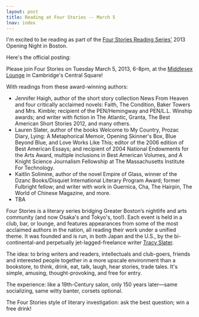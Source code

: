 ```yaml
---
layout: post
title: Reading at Four Stories -- March 5
lnav: index
---
```


I'm excited to be reading as part of the [Four Stories Reading Series'](http://www.fourstories.org/event-featured.html) 2013 Opening Night in Boston. 

Here's the official posting:

Please join Four Stories on Tuesday March 5, 2013, 6-8pm, at the [Middlesex Lounge](http://www.middlesexlounge.us/) in Cambridge's Central Square!

With readings from these award-winning authors:

- Jennifer Haigh, author of the short story collection News From Heaven and four critically acclaimed novels: Faith, The Condition, Baker Towers and Mrs. Kimble; recipient of the PEN/Hemingway and PEN/L.L. Winship awards; and writer with fiction in The Atlantic, Granta, The Best American Short Stories 2012, and many others.
- Lauren Slater, author of the books Welcome to My Country, Prozac Diary, Lying: A Metaphorical Memoir, Opening Skinner's Box, Blue Beyond Blue, and Love Works Like This; editor of the 2006 edition of Best American Essays; and recipient of 2004 National Endowments for the Arts Award, multiple inclusions in Best American Volumes, and A Knight Science Journalism Fellowship at The Massachusetts Institute For Technology.
- Kaitlin Solimine, author of the novel Empire of Glass, winner of the Dzanc Books/Disquiet International Literary Program Award; former Fulbright fellow; and writer with work in Guernica, Cha, The Hairpin, The World of Chinese Magazine, and more.
- TBA

Four Stories is a literary series bridging Greater Boston’s nightlife and arts community (and now Osaka's and Tokyo's, too!). Each event is held in a club, bar, or lounge, and features appearances from some of the most acclaimed authors in the nation, all reading their work under a unified theme. It was founded and is run, in both Japan and the U.S., by the bi-continental-and perpetually jet-lagged-freelance writer [Tracy Slater](http://www.fourstories.org/about_tracy_slater.html).

The idea: to bring writers and readers, intellectuals and club-goers, friends and interested people together in a more upscale environment than a bookstore, to think, drink, eat, talk, laugh, hear stories, trade tales. It's simple, amusing, thought-provoking, and free for entry.
 
The experience: like a 19th-Century salon, only 150 years later―same socializing, same witty banter, corsets optional.
 
The Four Stories style of literary investigation: ask the best question; win a free drink!